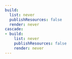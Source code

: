 ```yaml
---
build:
  list: never
  publishResources: false
  render: never
cascade:
- build:
    list: never
    publishResources: false
    render: never
---
```

